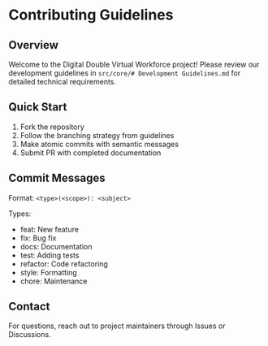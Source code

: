 # Contributing Guidelines

## Overview
Welcome to the Digital Double Virtual Workforce project! Please review our development guidelines in `src/core/# Development Guidelines.md` for detailed technical requirements.

## Quick Start
1. Fork the repository
2. Follow the branching strategy from guidelines
3. Make atomic commits with semantic messages
4. Submit PR with completed documentation

## Commit Messages
Format: `<type>(<scope>): <subject>`

Types:
- feat: New feature
- fix: Bug fix
- docs: Documentation
- test: Adding tests
- refactor: Code refactoring
- style: Formatting
- chore: Maintenance

## Contact
For questions, reach out to project maintainers through Issues or Discussions.
